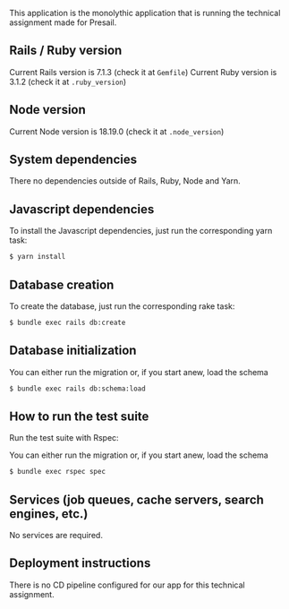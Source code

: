 This application is the monolythic application that is running the technical assignment made for Presail.<br>

## Rails / Ruby version

Current Rails version is 7.1.3 (check it at `Gemfile`)
Current Ruby version is 3.1.2 (check it at `.ruby_version`)

## Node version

Current Node version is 18.19.0 (check it at `.node_version`)

## System dependencies

There no dependencies outside of Rails, Ruby, Node and Yarn.

## Javascript dependencies

To install the Javascript dependencies, just run the corresponding yarn task:

```bash
$ yarn install
```

## Database creation

To create the database, just run the corresponding rake task:

```bash
$ bundle exec rails db:create
```

## Database initialization

You can either run the migration or, if you start anew, load the schema

```bash
$ bundle exec rails db:schema:load
```

## How to run the test suite

Run the test suite with Rspec:

You can either run the migration or, if you start anew, load the schema

```bash
$ bundle exec rspec spec
```

## Services (job queues, cache servers, search engines, etc.)

No services are required.

## Deployment instructions

There is no CD pipeline configured for our app for this technical assignment.
